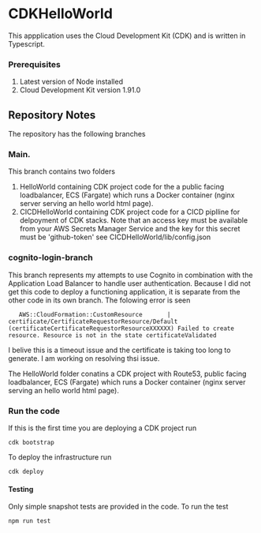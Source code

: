 # CDKHelloWorld

This appplication uses the Cloud Development Kit (CDK) and is written in Typescript. 

### Prerequisites
1. Latest version of Node installed
2. Cloud Development Kit version 1.91.0

## Repository Notes
The repository has the following branches

### Main.  
This branch contains two folders 
1. HelloWorld  containing  CDK project  code for the a public facing loadbalancer, ECS (Fargate) which runs a Docker container (nginx server serving an hello world html page).
2. CICDHelloWorld containing  CDK project  code for a CICD piplline for delpoyment of CDK stacks. Note that an access key must be available from your AWS Secrets Manager Service and the key for this secret must be 'github-token' see CICDHelloWorld/lib/config.json

### cognito-login-branch
This branch represents my attempts to use Cognito in combination with the Application Load Balancer to handle user authentication. Because I did not get this code to deploy a functioning application, it is separate from the other code in its own branch. The folowing error is seen

```
   AWS::CloudFormation::CustomResource       | certificate/CertificateRequestorResource/Default (certificateCertificateRequestorResourceXXXXXX) Failed to create resource. Resource is not in the state certificateValidated
```

I belive this is a timeout issue and the certificate is taking too long to generate.  I am working on resolving thsi issue.

The HelloWorld folder conatins a CDK project with Route53, public facing loadbalancer, ECS (Fargate) which runs a Docker container (nginx server serving an hello world html page).

### Run the code

If this is the first time you are deploying a CDK project run
```
cdk bootstrap
```

To deploy the infrastructure run 

```
cdk deploy
```

#### Testing

Only simple snapshot tests are provided in the code. To run the test 

```
npm run test
```

